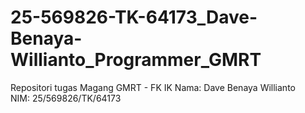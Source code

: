 # 25-569826-TK-64173_Dave-Benaya-Willianto_Programmer_GMRT
Repositori tugas Magang GMRT - FK IK
Nama: Dave Benaya Willianto  
NIM: 25/569826/TK/64173
